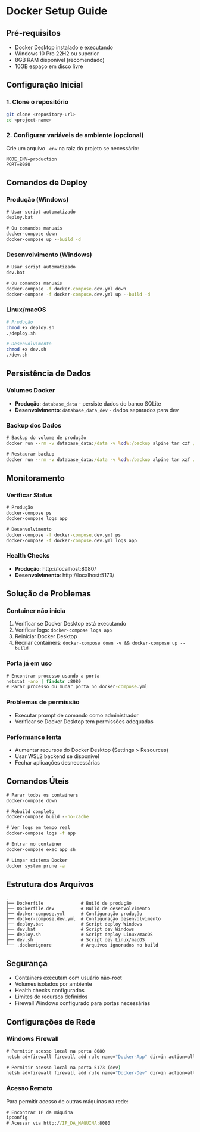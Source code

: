 
# Docker Setup Guide

## Pré-requisitos

- Docker Desktop instalado e executando
- Windows 10 Pro 22H2 ou superior
- 8GB RAM disponível (recomendado)
- 10GB espaço em disco livre

## Configuração Inicial

### 1. Clone o repositório
```bash
git clone <repository-url>
cd <project-name>
```

### 2. Configurar variáveis de ambiente (opcional)
Crie um arquivo `.env` na raiz do projeto se necessário:
```env
NODE_ENV=production
PORT=8080
```

## Comandos de Deploy

### Produção (Windows)
```cmd
# Usar script automatizado
deploy.bat

# Ou comandos manuais
docker-compose down
docker-compose up --build -d
```

### Desenvolvimento (Windows)
```cmd
# Usar script automatizado
dev.bat

# Ou comandos manuais
docker-compose -f docker-compose.dev.yml down
docker-compose -f docker-compose.dev.yml up --build -d
```

### Linux/macOS
```bash
# Produção
chmod +x deploy.sh
./deploy.sh

# Desenvolvimento
chmod +x dev.sh
./dev.sh
```

## Persistência de Dados

### Volumes Docker
- **Produção**: `database_data` - persiste dados do banco SQLite
- **Desenvolvimento**: `database_data_dev` - dados separados para dev

### Backup dos Dados
```cmd
# Backup do volume de produção
docker run --rm -v database_data:/data -v %cd%:/backup alpine tar czf /backup/backup.tar.gz -C /data .

# Restaurar backup
docker run --rm -v database_data:/data -v %cd%:/backup alpine tar xzf /backup/backup.tar.gz -C /data .
```

## Monitoramento

### Verificar Status
```cmd
# Produção
docker-compose ps
docker-compose logs app

# Desenvolvimento
docker-compose -f docker-compose.dev.yml ps
docker-compose -f docker-compose.dev.yml logs app
```

### Health Checks
- **Produção**: http://localhost:8080/
- **Desenvolvimento**: http://localhost:5173/

## Solução de Problemas

### Container não inicia
1. Verificar se Docker Desktop está executando
2. Verificar logs: `docker-compose logs app`
3. Reiniciar Docker Desktop
4. Recriar containers: `docker-compose down -v && docker-compose up --build`

### Porta já em uso
```cmd
# Encontrar processo usando a porta
netstat -ano | findstr :8080
# Parar processo ou mudar porta no docker-compose.yml
```

### Problemas de permissão
- Executar prompt de comando como administrador
- Verificar se Docker Desktop tem permissões adequadas

### Performance lenta
- Aumentar recursos do Docker Desktop (Settings > Resources)
- Usar WSL2 backend se disponível
- Fechar aplicações desnecessárias

## Comandos Úteis

```cmd
# Parar todos os containers
docker-compose down

# Rebuild completo
docker-compose build --no-cache

# Ver logs em tempo real
docker-compose logs -f app

# Entrar no container
docker-compose exec app sh

# Limpar sistema Docker
docker system prune -a
```

## Estrutura dos Arquivos

```
.
├── Dockerfile              # Build de produção
├── Dockerfile.dev          # Build de desenvolvimento  
├── docker-compose.yml      # Configuração produção
├── docker-compose.dev.yml  # Configuração desenvolvimento
├── deploy.bat              # Script deploy Windows
├── dev.bat                 # Script dev Windows
├── deploy.sh               # Script deploy Linux/macOS
├── dev.sh                  # Script dev Linux/macOS
└── .dockerignore           # Arquivos ignorados no build
```

## Segurança

- Containers executam com usuário não-root
- Volumes isolados por ambiente
- Health checks configurados
- Limites de recursos definidos
- Firewall Windows configurado para portas necessárias

## Configurações de Rede

### Windows Firewall
```cmd
# Permitir acesso local na porta 8080
netsh advfirewall firewall add rule name="Docker-App" dir=in action=allow protocol=TCP localport=8080

# Permitir acesso local na porta 5173 (dev)
netsh advfirewall firewall add rule name="Docker-Dev" dir=in action=allow protocol=TCP localport=5173
```

### Acesso Remoto
Para permitir acesso de outras máquinas na rede:
```cmd
# Encontrar IP da máquina
ipconfig
# Acessar via http://IP_DA_MAQUINA:8080
```
